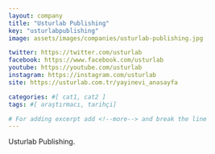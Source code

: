 ```yaml
---
layout: company
title: "Usturlab Publishing"
key: "usturlabpublishing"
image: assets/images/companies/usturlab-publishing.jpg

twitter: https://twitter.com/usturlab
facebook: https://www.facebook.com/usturlab
youtube: https://youtube.com/usturlab
instagram: https://instagram.com/usturlab
site: https://usturlab.com.tr/yayinevi_anasayfa

categories: #[ cat1, cat2 ]
tags: #[ araştırmacı, tarihçi]

# For adding excerpt add <!--more--> and break the line
---
```

Usturlab Publishing.